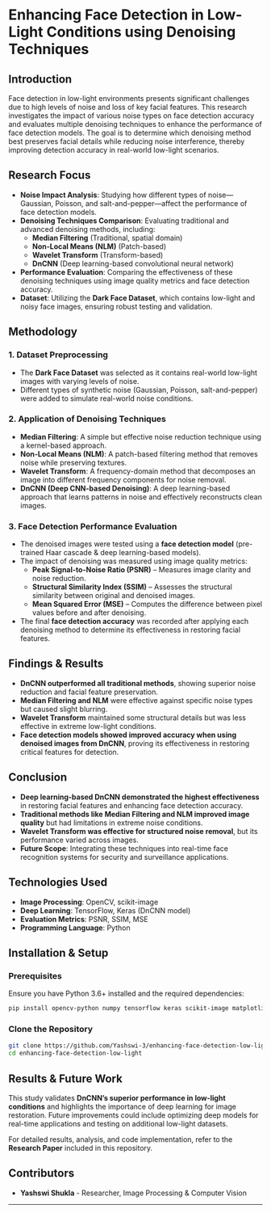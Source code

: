 # **Enhancing Face Detection in Low-Light Conditions using Denoising Techniques**

## **Introduction**  
Face detection in low-light environments presents significant challenges due to high levels of noise and loss of key facial features. This research investigates the impact of various noise types on face detection accuracy and evaluates multiple denoising techniques to enhance the performance of face detection models. The goal is to determine which denoising method best preserves facial details while reducing noise interference, thereby improving detection accuracy in real-world low-light scenarios.  

## **Research Focus**  
- **Noise Impact Analysis**: Studying how different types of noise—Gaussian, Poisson, and salt-and-pepper—affect the performance of face detection models.  
- **Denoising Techniques Comparison**: Evaluating traditional and advanced denoising methods, including:  
  - **Median Filtering** (Traditional, spatial domain)  
  - **Non-Local Means (NLM)** (Patch-based)  
  - **Wavelet Transform** (Transform-based)  
  - **DnCNN** (Deep learning-based convolutional neural network)  
- **Performance Evaluation**: Comparing the effectiveness of these denoising techniques using image quality metrics and face detection accuracy.  
- **Dataset**: Utilizing the **Dark Face Dataset**, which contains low-light and noisy face images, ensuring robust testing and validation.  

## **Methodology**  

### **1. Dataset Preprocessing**  
- The **Dark Face Dataset** was selected as it contains real-world low-light images with varying levels of noise.  
- Different types of synthetic noise (Gaussian, Poisson, salt-and-pepper) were added to simulate real-world noise conditions.  

### **2. Application of Denoising Techniques**  
- **Median Filtering**: A simple but effective noise reduction technique using a kernel-based approach.  
- **Non-Local Means (NLM)**: A patch-based filtering method that removes noise while preserving textures.  
- **Wavelet Transform**: A frequency-domain method that decomposes an image into different frequency components for noise removal.  
- **DnCNN (Deep CNN-based Denoising)**: A deep learning-based approach that learns patterns in noise and effectively reconstructs clean images.  

### **3. Face Detection Performance Evaluation**  
- The denoised images were tested using a **face detection model** (pre-trained Haar cascade & deep learning-based models).  
- The impact of denoising was measured using image quality metrics:  
  - **Peak Signal-to-Noise Ratio (PSNR)** – Measures image clarity and noise reduction.  
  - **Structural Similarity Index (SSIM)** – Assesses the structural similarity between original and denoised images.  
  - **Mean Squared Error (MSE)** – Computes the difference between pixel values before and after denoising.  
- The final **face detection accuracy** was recorded after applying each denoising method to determine its effectiveness in restoring facial features.  

## **Findings & Results**  
- **DnCNN outperformed all traditional methods**, showing superior noise reduction and facial feature preservation.  
- **Median Filtering and NLM** were effective against specific noise types but caused slight blurring.  
- **Wavelet Transform** maintained some structural details but was less effective in extreme low-light conditions.  
- **Face detection models showed improved accuracy when using denoised images from DnCNN**, proving its effectiveness in restoring critical features for detection.  

## **Conclusion**  
- **Deep learning-based DnCNN demonstrated the highest effectiveness** in restoring facial features and enhancing face detection accuracy.  
- **Traditional methods like Median Filtering and NLM improved image quality** but had limitations in extreme noise conditions.  
- **Wavelet Transform was effective for structured noise removal**, but its performance varied across images.  
- **Future Scope**: Integrating these techniques into real-time face recognition systems for security and surveillance applications.  

## **Technologies Used**  
- **Image Processing**: OpenCV, scikit-image  
- **Deep Learning**: TensorFlow, Keras (DnCNN model)  
- **Evaluation Metrics**: PSNR, SSIM, MSE  
- **Programming Language**: Python  

## **Installation & Setup**  

### **Prerequisites**  
Ensure you have Python 3.6+ installed and the required dependencies:  
```bash
pip install opencv-python numpy tensorflow keras scikit-image matplotlib
```

### **Clone the Repository**  
```bash
git clone https://github.com/Yashswi-3/enhancing-face-detection-low-light.git  
cd enhancing-face-detection-low-light
```


## **Results & Future Work**  
This study validates **DnCNN’s superior performance in low-light conditions** and highlights the importance of deep learning for image restoration. Future improvements could include optimizing deep models for real-time applications and testing on additional low-light datasets.  

For detailed results, analysis, and code implementation, refer to the **Research Paper** included in this repository.  

## **Contributors**  
- **Yashswi Shukla** - Researcher, Image Processing & Computer Vision  

---
